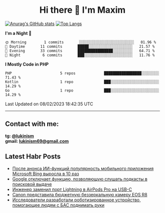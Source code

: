 ## <h1 align="center">Hi there 👋 I'm Maxim</h1>

[![Anurag's GitHub stats](https://github-readme-stats.vercel.app/api?username=lukinism)](https://github.com/anuraghazra/github-readme-stats) [![Top Langs](https://github-readme-stats.vercel.app/api/top-langs/?username=lukinism)](https://github.com/anuraghazra/github-readme-stats)

<!--START_SECTION:waka-->
**I'm a Night 🦉** 

```text
🌞 Morning        1 commits       ░░░░░░░░░░░░░░░░░░░░░░░░░   01.96 % 
🌆 Daytime       11 commits       █████░░░░░░░░░░░░░░░░░░░░   21.57 % 
🌃 Evening       33 commits       ████████████████░░░░░░░░░   64.71 % 
🌙 Night          6 commits       ███░░░░░░░░░░░░░░░░░░░░░░   11.76 % 

```


**I Mostly Code in PHP** 

```text
PHP                      5 repos             █████████████████░░░░░░░░   71.43 % 
Kotlin                   1 repo              ███░░░░░░░░░░░░░░░░░░░░░░   14.29 % 
Go                       1 repo              ███░░░░░░░░░░░░░░░░░░░░░░   14.29 % 

```



 Last Updated on 08/02/2023 18:42:35 UTC
<!--END_SECTION:waka-->
___
## Contact with me:
**tg: [@lukinism](https://t.me/lukinism)  
gmail: lukinism69@gmail.com**

## Latest Habr Posts
<!-- BLOG-POST-LIST:START -->
- [После анонса ИИ-функций популярность мобильного приложения Microsoft Bing выросла в 10 раз](https://habr.com/ru/post/715742/)
- [Google отключает функцию, позволяющую слушать подкасты в поисковой выдаче](https://habr.com/ru/post/715740/)
- [Инженер заменил порт Lightning в AirPods Pro на USB-C](https://habr.com/ru/post/715734/)
- [Canon представила бюджетную беззеркальную камеру EOS R8](https://habr.com/ru/post/715718/)
- [Исследователи разработали роботизированное устройство, помогающее людям с БАС поднимать руки](https://habr.com/ru/post/715662/)
<!-- BLOG-POST-LIST:END -->
